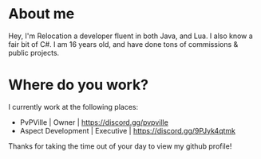 # About me

Hey, I'm Relocation a developer fluent in both Java, and Lua. I also know a fair bit of C#.
I am 16 years old, and have done tons of commissions & public projects.

# Where do you work?
I currently work at the following places:

- PvPVille | Owner | https://discord.gg/pvpville
- Aspect Development | Executive | https://discord.gg/9PJyk4qtmk

Thanks for taking the time out of your day to view my github profile!
